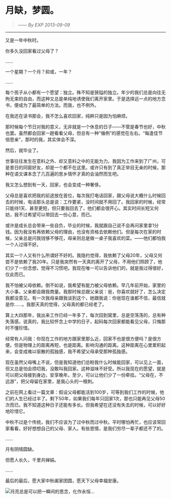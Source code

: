 # 月缺，梦圆。
> *—— By EXP 2013-09-09*

------

又是一年中秋时。

你多久没回家看过父母了？

……

一个星期？一个月？抑或，一年？ 

……

每个孩子从小都有一个愿望：独立。殊不知是狭隘的独立。年少的我们总是向往无拘无束的自由，而这种又总是单纯地诱使我们离开家里。于是选择远一点的地方念书，便成为了最简单的方法。而我，也不例外。

在我还在读书那会，我不怎么喜欢回家，纯粹只是因为怕麻烦。

那时候每个节日对我的意义，无非就是一个休息的日子——不管是春节也好，中秋也罢。虽然都会回家一趟看看父母，但总有一种“循例”的感觉在左右。“每逢佳节倍思亲”，那时的我，其实体会不深。

然后，就毕业了。

世事往往发生在意料之外、却又意料之中的无能为力。我因为工作来到了广州，可是昔日的同窗好友，却是一个都不在这里。或许只有到了真正举目无亲的时候，那种在语文课本念了几百遍的思乡情怀才真的会油然而生吧。

我又怎么想到有一天，回家，也会变成一种奢侈。

父母总是喜欢把我的前途放在首位，每次我打电话回家，跟父母说大概什么时候回去的时候，电话那头总是说：工作要紧，没时间就不用回了。我回家的时候，经常只能待1天、甚至更短，但只要我回去了，他们都会很开心。其实时间长短又何妨，我不过希望可以带回去一份心意，而已。

或许是成长总会带来一些自负，毕业的时候，我就跟自己说不会再问家里拿1分钱。因为我没有再依赖父母的理由，也没有资格去依赖他们。但是每次在家的时候，父亲总是问我钱够不够花，母亲则总是做一桌子我喜欢的菜。——他们都怕我一个人过得不好。

其实一个人又有什么所谓好不好的。我隐约觉得，我依赖了父母20年，父母又何尝不是依赖了我20年。只是我突然有一天真的离开了父母，不用他们照顾了，他们少了一份念想，觉得不习惯吧。我现在唯一可以告诉他们的，就是我过得很好，仅此而已。

我不怕被父母依赖。倒不如说，我希望有能力被父母依赖。早几年前开始，家里的大小事，父亲都会跟我商量。我那时候总跟父亲说：爸，你喜欢就好了，怎么决定我都没意见。有一次我母亲跟我谈到这个，她跟我说：你爸现在谁都不信，最信就是你……。我那天真的觉得，父母真的都已经老了。

算上大四那年，我出来工作已经一年多了，每次回到窝里，总是空荡荡的，总有种失落感。说真的，我比较怀念上中学的日子，起码每次回家都能看见父母，只悔那时不懂珍惜。

经常有人问我：你现在工作的地方跟家里那么近，回家不也是很方便吗？是很方便。但是物理上的距离再短，也是距离。影响沟通的距离。这种距离在心里累积起来，会变成难以驱散的孤独感，我不希望父母承受那种孤独感。

现在虽然父母嘴上不说，但是我知道他们总盼我什么时候能回家，可以见上一面，但又总是怕会烦叨我，没敢叫我回家。这种滋味不好受。所以我现在的愿望，就是可以把父母接到身边，安享晚年。至少，可以让他们少了一份牵挂。“父母在，不远游”，把父母留在家里，是我心头的一根刺。

之前在网上看过一篇文章：假设父母都能活到100岁，可等到我们工作的时候，他们的人生已经过半了。剩下50年，如果我们每年只回家1次，那也只能再见父母50次而已。我不知道这种日子还能有多长。但我希望在还没有失去的时候，可以好好地珍惜它。

中秋不过是个传统，我们不应该为了过中秋而过中秋。平时哪怕再忙，也应该常回家看看，好好想想自己的父母、家人。有些恩情，是我们穷尽一辈子都还不了的。

……

月有阴晴圆缺。

但愿人长久，千里共婵娟。

……

最后的最后，愿大家中秋阖家团圆，愿天下父母幸福安康。

![月亮总是可以把一瞬间的思念，化作永恒…](/res/img/article/20180613/01.png)
